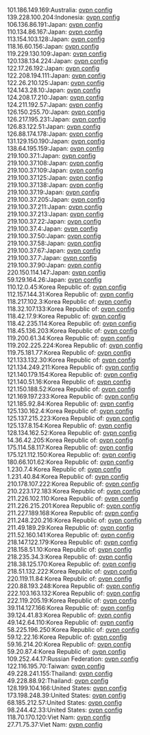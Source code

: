101.186.149.169:Australia: [ovpn config](vpn/101_186_149_169.ovpn)  
139.228.100.204:Indonesia: [ovpn config](vpn/139_228_100_204.ovpn)  
106.136.86.191:Japan: [ovpn config](vpn/106_136_86_191.ovpn)  
110.134.86.167:Japan: [ovpn config](vpn/110_134_86_167.ovpn)  
113.154.103.128:Japan: [ovpn config](vpn/113_154_103_128.ovpn)  
118.16.60.156:Japan: [ovpn config](vpn/118_16_60_156.ovpn)  
119.229.130.109:Japan: [ovpn config](vpn/119_229_130_109.ovpn)  
120.138.134.224:Japan: [ovpn config](vpn/120_138_134_224.ovpn)  
122.17.26.192:Japan: [ovpn config](vpn/122_17_26_192.ovpn)  
122.208.194.111:Japan: [ovpn config](vpn/122_208_194_111.ovpn)  
122.26.210.125:Japan: [ovpn config](vpn/122_26_210_125.ovpn)  
124.143.28.10:Japan: [ovpn config](vpn/124_143_28_10.ovpn)  
124.208.17.210:Japan: [ovpn config](vpn/124_208_17_210.ovpn)  
124.211.192.57:Japan: [ovpn config](vpn/124_211_192_57.ovpn)  
126.150.255.70:Japan: [ovpn config](vpn/126_150_255_70.ovpn)  
126.217.195.231:Japan: [ovpn config](vpn/126_217_195_231.ovpn)  
126.83.122.51:Japan: [ovpn config](vpn/126_83_122_51.ovpn)  
126.88.174.178:Japan: [ovpn config](vpn/126_88_174_178.ovpn)  
131.129.150.190:Japan: [ovpn config](vpn/131_129_150_190.ovpn)  
138.64.195.159:Japan: [ovpn config](vpn/138_64_195_159.ovpn)  
219.100.37.1:Japan: [ovpn config](vpn/219_100_37_1.ovpn)  
219.100.37.108:Japan: [ovpn config](vpn/219_100_37_108.ovpn)  
219.100.37.109:Japan: [ovpn config](vpn/219_100_37_109.ovpn)  
219.100.37.125:Japan: [ovpn config](vpn/219_100_37_125.ovpn)  
219.100.37.138:Japan: [ovpn config](vpn/219_100_37_138.ovpn)  
219.100.37.19:Japan: [ovpn config](vpn/219_100_37_19.ovpn)  
219.100.37.205:Japan: [ovpn config](vpn/219_100_37_205.ovpn)  
219.100.37.211:Japan: [ovpn config](vpn/219_100_37_211.ovpn)  
219.100.37.213:Japan: [ovpn config](vpn/219_100_37_213.ovpn)  
219.100.37.22:Japan: [ovpn config](vpn/219_100_37_22.ovpn)  
219.100.37.4:Japan: [ovpn config](vpn/219_100_37_4.ovpn)  
219.100.37.50:Japan: [ovpn config](vpn/219_100_37_50.ovpn)  
219.100.37.58:Japan: [ovpn config](vpn/219_100_37_58.ovpn)  
219.100.37.67:Japan: [ovpn config](vpn/219_100_37_67.ovpn)  
219.100.37.7:Japan: [ovpn config](vpn/219_100_37_7.ovpn)  
219.100.37.90:Japan: [ovpn config](vpn/219_100_37_90.ovpn)  
220.150.114.147:Japan: [ovpn config](vpn/220_150_114_147.ovpn)  
59.129.164.26:Japan: [ovpn config](vpn/59_129_164_26.ovpn)  
110.12.0.45:Korea Republic of: [ovpn config](vpn/110_12_0_45.ovpn)  
112.157.144.31:Korea Republic of: [ovpn config](vpn/112_157_144_31.ovpn)  
118.217.102.3:Korea Republic of: [ovpn config](vpn/118_217_102_3.ovpn)  
118.32.107.133:Korea Republic of: [ovpn config](vpn/118_32_107_133.ovpn)  
118.42.17.9:Korea Republic of: [ovpn config](vpn/118_42_17_9.ovpn)  
118.42.235.114:Korea Republic of: [ovpn config](vpn/118_42_235_114.ovpn)  
118.45.136.203:Korea Republic of: [ovpn config](vpn/118_45_136_203.ovpn)  
119.200.61.34:Korea Republic of: [ovpn config](vpn/119_200_61_34.ovpn)  
119.202.225.224:Korea Republic of: [ovpn config](vpn/119_202_225_224.ovpn)  
119.75.181.77:Korea Republic of: [ovpn config](vpn/119_75_181_77.ovpn)  
121.133.132.30:Korea Republic of: [ovpn config](vpn/121_133_132_30.ovpn)  
121.134.249.211:Korea Republic of: [ovpn config](vpn/121_134_249_211.ovpn)  
121.140.179.154:Korea Republic of: [ovpn config](vpn/121_140_179_154.ovpn)  
121.140.51.16:Korea Republic of: [ovpn config](vpn/121_140_51_16.ovpn)  
121.150.188.52:Korea Republic of: [ovpn config](vpn/121_150_188_52.ovpn)  
121.169.197.233:Korea Republic of: [ovpn config](vpn/121_169_197_233.ovpn)  
121.185.92.84:Korea Republic of: [ovpn config](vpn/121_185_92_84.ovpn)  
125.130.162.4:Korea Republic of: [ovpn config](vpn/125_130_162_4.ovpn)  
125.137.215.223:Korea Republic of: [ovpn config](vpn/125_137_215_223.ovpn)  
125.137.8.154:Korea Republic of: [ovpn config](vpn/125_137_8_154.ovpn)  
128.134.162.52:Korea Republic of: [ovpn config](vpn/128_134_162_52.ovpn)  
14.36.42.205:Korea Republic of: [ovpn config](vpn/14_36_42_205.ovpn)  
175.114.58.117:Korea Republic of: [ovpn config](vpn/175_114_58_117.ovpn)  
175.121.112.150:Korea Republic of: [ovpn config](vpn/175_121_112_150.ovpn)  
180.66.101.62:Korea Republic of: [ovpn config](vpn/180_66_101_62.ovpn)  
1.230.7.4:Korea Republic of: [ovpn config](vpn/1_230_7_4.ovpn)  
1.231.40.84:Korea Republic of: [ovpn config](vpn/1_231_40_84.ovpn)  
210.178.107.222:Korea Republic of: [ovpn config](vpn/210_178_107_222.ovpn)  
210.223.172.183:Korea Republic of: [ovpn config](vpn/210_223_172_183.ovpn)  
211.226.102.110:Korea Republic of: [ovpn config](vpn/211_226_102_110.ovpn)  
211.226.215.201:Korea Republic of: [ovpn config](vpn/211_226_215_201.ovpn)  
211.227.189.168:Korea Republic of: [ovpn config](vpn/211_227_189_168.ovpn)  
211.248.220.216:Korea Republic of: [ovpn config](vpn/211_248_220_216.ovpn)  
211.49.189.29:Korea Republic of: [ovpn config](vpn/211_49_189_29.ovpn)  
211.52.160.141:Korea Republic of: [ovpn config](vpn/211_52_160_141.ovpn)  
218.147.122.179:Korea Republic of: [ovpn config](vpn/218_147_122_179.ovpn)  
218.158.51.10:Korea Republic of: [ovpn config](vpn/218_158_51_10.ovpn)  
218.235.34.3:Korea Republic of: [ovpn config](vpn/218_235_34_3.ovpn)  
218.38.125.170:Korea Republic of: [ovpn config](vpn/218_38_125_170.ovpn)  
218.51.132.222:Korea Republic of: [ovpn config](vpn/218_51_132_222.ovpn)  
220.119.11.84:Korea Republic of: [ovpn config](vpn/220_119_11_84.ovpn)  
220.88.193.248:Korea Republic of: [ovpn config](vpn/220_88_193_248.ovpn)  
222.103.163.132:Korea Republic of: [ovpn config](vpn/222_103_163_132.ovpn)  
222.119.205.19:Korea Republic of: [ovpn config](vpn/222_119_205_19.ovpn)  
39.114.127.166:Korea Republic of: [ovpn config](vpn/39_114_127_166.ovpn)  
39.124.41.83:Korea Republic of: [ovpn config](vpn/39_124_41_83.ovpn)  
49.142.64.110:Korea Republic of: [ovpn config](vpn/49_142_64_110.ovpn)  
58.225.196.250:Korea Republic of: [ovpn config](vpn/58_225_196_250.ovpn)  
59.12.22.16:Korea Republic of: [ovpn config](vpn/59_12_22_16.ovpn)  
59.16.214.20:Korea Republic of: [ovpn config](vpn/59_16_214_20.ovpn)  
59.20.87.4:Korea Republic of: [ovpn config](vpn/59_20_87_4.ovpn)  
109.252.44.17:Russian Federation: [ovpn config](vpn/109_252_44_17.ovpn)  
122.116.195.70:Taiwan: [ovpn config](vpn/122_116_195_70.ovpn)  
49.228.241.155:Thailand: [ovpn config](vpn/49_228_241_155.ovpn)  
49.228.88.92:Thailand: [ovpn config](vpn/49_228_88_92.ovpn)  
128.199.104.166:United States: [ovpn config](vpn/128_199_104_166.ovpn)  
173.198.248.39:United States: [ovpn config](vpn/173_198_248_39.ovpn)  
68.185.212.57:United States: [ovpn config](vpn/68_185_212_57.ovpn)  
98.244.42.33:United States: [ovpn config](vpn/98_244_42_33.ovpn)  
118.70.170.120:Viet Nam: [ovpn config](vpn/118_70_170_120.ovpn)  
27.71.75.37:Viet Nam: [ovpn config](vpn/27_71_75_37.ovpn)  
